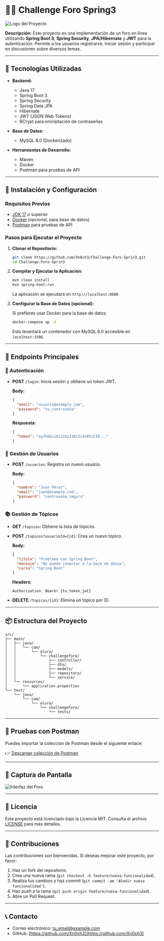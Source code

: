 # 🧑‍💻 Challenge Foro Spring3

![Logo del Proyecto](https://github.com/Xn0ch3/Challenge-Foro-Sprin3/raw/main/assets/Challenge-Foro-Sprin3.png)

**Descripción:**
Este proyecto es una implementación de un foro en línea utilizando **Spring Boot 3**, **Spring Security**, **JPA/Hibernate** y **JWT** para la autenticación. Permite a los usuarios registrarse, iniciar sesión y participar en discusiones sobre diversos temas.

---

## 🚀 Tecnologías Utilizadas

* **Backend:**

  * Java 17
  * Spring Boot 3
  * Spring Security
  * Spring Data JPA
  * Hibernate
  * JWT (JSON Web Tokens)
  * BCrypt para encriptación de contraseñas

* **Base de Datos:**

  * MySQL 8.0 (Dockerizado)

* **Herramientas de Desarrollo:**

  * Maven
  * Docker
  * Postman para pruebas de API

---

## 🔧 Instalación y Configuración

### Requisitos Previos

* [JDK 17](https://adoptopenjdk.net/) o superior
* [Docker](https://www.docker.com/get-started) (opcional, para base de datos)
* [Postman](https://www.postman.com/) para pruebas de API

### Pasos para Ejecutar el Proyecto

1. **Clonar el Repositorio:**

   ```bash
   git clone https://github.com/Xn0ch3/Challenge-Foro-Sprin3.git
   cd Challenge-Foro-Sprin3
   ```

2. **Compilar y Ejecutar la Aplicación:**

   ```bash
   mvn clean install
   mvn spring-boot:run
   ```

   La aplicación se ejecutará en `http://localhost:8080`.

3. **Configurar la Base de Datos (opcional):**

   Si prefieres usar Docker para la base de datos:

   ```bash
   docker-compose up -d
   ```

   Esto levantará un contenedor con MySQL 8.0 accesible en `localhost:3306`.

---

## 🧪 Endpoints Principales

### 🔐 Autenticación

* **POST** `/login`: Inicia sesión y obtiene un token JWT.

  **Body:**

  ```json
  {
    "email": "usuario@example.com",
    "password": "tu_contraseña"
  }
  ```

  **Respuesta:**

  ```json
  {
    "token": "eyJhbGciOiJIUzI1NiIsInR5cCI6..."
  }
  ```

### 👤 Gestión de Usuarios

* **POST** `/usuarios`: Registra un nuevo usuario.

  **Body:**

  ```json
  {
    "nombre": "Juan Pérez",
    "email": "juan@example.com",
    "password": "contraseña_segura"
  }
  ```

### 📚 Gestión de Tópicos

* **GET** `/topicos`: Obtiene la lista de tópicos.

* **POST** `/topicos?usuarioId={id}`: Crea un nuevo tópico.

  **Body:**

  ```json
  {
    "titulo": "Problema con Spring Boot",
    "mensaje": "No puedo conectar a la base de datos",
    "curso": "Spring Boot"
  }
  ```

  **Headers:**

  ```http
  Authorization: Bearer {tu_token_jwt}
  ```

* **DELETE** `/topicos/{id}`: Elimina un tópico por ID.

---

## 📦 Estructura del Proyecto

```
src/
├── main/
│   ├── java/
│   │   └── com/
│   │       └── alura/
│   │           └── challengeforo/
│   │               ├── controller/
│   │               ├── dto/
│   │               ├── models/
│   │               ├── repository/
│   │               └── service/
│   └── resources/
│       └── application.properties
└── test/
    └── java/
        └── com/
            └── alura/
                └── challengeforo/
                    └── tests/
```

---

## 🧪 Pruebas con Postman

Puedes importar la colección de Postman desde el siguiente enlace:

👉 [Descargar colección de Postman](https://github.com/Xn0ch3/Challenge-Foro-Sprin3/raw/main/assets/Challenge-Foro-Spring3.postman_collection.json)

---

## 📸 Captura de Pantalla

![Interfaz del Foro](https://github.com/Xn0ch3/Challenge-Foro-Sprin3/raw/main/assets/foro-spring3-interface.png)

---

## 📄 Licencia

Este proyecto está licenciado bajo la Licencia MIT. Consulta el archivo [LICENSE](https://github.com/Xn0ch3/Challenge-Foro-Sprin3/blob/main/LICENSE) para más detalles.

---

## 🤝 Contribuciones

Las contribuciones son bienvenidas. Si deseas mejorar este proyecto, por favor:

1. Haz un fork del repositorio.
2. Crea una nueva rama (`git checkout -b feature/nueva-funcionalidad`).
3. Realiza tus cambios y haz commit (`git commit -am 'Añadir nueva funcionalidad'`).
4. Haz push a la rama (`git push origin feature/nueva-funcionalidad`).
5. Abre un Pull Request.

---

## 📞 Contacto

* Correo electrónico: [tu\_email@example.com](mailto:tu_email@example.com)
* GitHub: [https://github.com/Xn0ch3](https://github.com/Xn0ch3)

